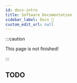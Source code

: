 ```yaml
---
id: docs-intro
title: Software Documentation
sidebar_label: Docs 🚧
custom_edit_url: null
---
```


:::caution

This page is not finished!

:::
## TODO
